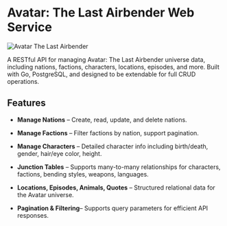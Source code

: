 # Avatar: The Last Airbender Web Service

![Avatar The Last Airbender](https://i.redd.it/6u7upwccu0my.png)

A RESTful API for managing Avatar: The Last Airbender universe data, including nations, factions, characters, 
locations, episodes, and more. Built with Go, PostgreSQL, and designed to be extendable for full CRUD operations.

## Features

- **Manage Nations** – Create, read, update, and delete nations.

- **Manage Factions** – Filter factions by nation, support pagination.

- **Manage Characters** – Detailed character info including birth/death, gender, hair/eye color, height.

- **Junction Tables** – Supports many-to-many relationships for characters, factions, bending styles, weapons, languages.

- **Locations, Episodes, Animals, Quotes** – Structured relational data for the Avatar universe.

- **Pagination & Filtering**– Supports query parameters for efficient API responses.
